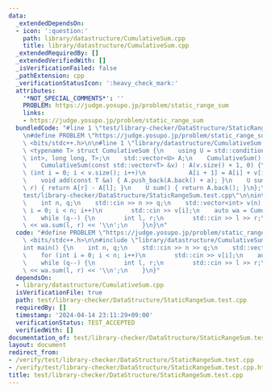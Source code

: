 ```yaml
---
data:
  _extendedDependsOn:
  - icon: ':question:'
    path: library/datastructure/CumulativeSum.cpp
    title: library/datastructure/CumulativeSum.cpp
  _extendedRequiredBy: []
  _extendedVerifiedWith: []
  _isVerificationFailed: false
  _pathExtension: cpp
  _verificationStatusIcon: ':heavy_check_mark:'
  attributes:
    '*NOT_SPECIAL_COMMENTS*': ''
    PROBLEM: https://judge.yosupo.jp/problem/static_range_sum
    links:
    - https://judge.yosupo.jp/problem/static_range_sum
  bundledCode: "#line 1 \"test/library-checker/DataStructure/StaticRangeSum.test.cpp\"\
    \n#define PROBLEM \"https://judge.yosupo.jp/problem/static_range_sum\"\n#include\
    \ <bits/stdc++.h>\n\n#line 1 \"library/datastructure/CumulativeSum.cpp\"\ntemplate\
    \ <typename T> struct CumulativeSum {\n    using U = std::conditional_t<std::is_same_v<T,\
    \ int>, long long, T>;\n    std::vector<U> A;\n    CumulativeSum() : A(1, 0) {}\n\
    \    CumulativeSum(const std::vector<T> &v) : A(v.size() + 1, 0) {\n        for\
    \ (int i = 0; i < v.size(); i++)\n            A[i + 1] = A[i] + v[i];\n    }\n\
    \    void add(const T &a) { A.push_back(A.back() + a); }\n    U sum(int l, int\
    \ r) { return A[r] - A[l]; }\n    U sum() { return A.back(); }\n};\n#line 5 \"\
    test/library-checker/DataStructure/StaticRangeSum.test.cpp\"\n\nint main() {\n\
    \    int n, q;\n    std::cin >> n >> q;\n    std::vector<int> v(n);\n    for (int\
    \ i = 0; i < n; i++)\n        std::cin >> v[i];\n    auto wa = CumulativeSum(v);\n\
    \    while (q--) {\n        int l, r;\n        std::cin >> l >> r;\n        std::cout\
    \ << wa.sum(l, r) << '\\n';\n    }\n}\n"
  code: "#define PROBLEM \"https://judge.yosupo.jp/problem/static_range_sum\"\n#include\
    \ <bits/stdc++.h>\n\n#include \"library/datastructure/CumulativeSum.cpp\"\n\n\
    int main() {\n    int n, q;\n    std::cin >> n >> q;\n    std::vector<int> v(n);\n\
    \    for (int i = 0; i < n; i++)\n        std::cin >> v[i];\n    auto wa = CumulativeSum(v);\n\
    \    while (q--) {\n        int l, r;\n        std::cin >> l >> r;\n        std::cout\
    \ << wa.sum(l, r) << '\\n';\n    }\n}"
  dependsOn:
  - library/datastructure/CumulativeSum.cpp
  isVerificationFile: true
  path: test/library-checker/DataStructure/StaticRangeSum.test.cpp
  requiredBy: []
  timestamp: '2024-04-14 23:11:29+09:00'
  verificationStatus: TEST_ACCEPTED
  verifiedWith: []
documentation_of: test/library-checker/DataStructure/StaticRangeSum.test.cpp
layout: document
redirect_from:
- /verify/test/library-checker/DataStructure/StaticRangeSum.test.cpp
- /verify/test/library-checker/DataStructure/StaticRangeSum.test.cpp.html
title: test/library-checker/DataStructure/StaticRangeSum.test.cpp
---
```

